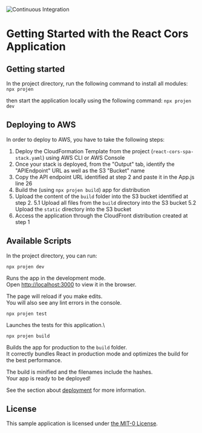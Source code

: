 ![Continuous Integration](https://github.com/aws-samples/react-cors-spa/actions/workflows/ci.yml/badge.svg)

# Getting Started with the React Cors Application

## Getting started

In the project directory, run the following command to install all modules:
`npx projen`

then start the application locally using the following command:
`npx projen dev`

## Deploying to AWS

In order to deploy to AWS, you have to take the following steps:
1. Deploy the CloudFormation Template from the project (`react-cors-spa-stack.yaml`) using AWS CLI or AWS Console
2. Once your stack is deployed, from the "Output" tab, identify the "APIEndpoint" URL as well as the S3 "Bucket" name
3. Copy the API endpoint URL identified at step 2 and paste it in the App.js line 26
4. Build the (using `npx projen build`) app for distribution
5. Upload the content of the `build` folder into the S3 bucket identified at step 2.
5.1 Upload all files from the `build` directory into the S3 bucket
5.2 Upload the `static` directory into the S3 bucket
6. Access the application through the CloudFront distribution created at step 1

## Available Scripts

In the project directory, you can run:

`npx projen dev`

Runs the app in the development mode.\
Open [http://localhost:3000](http://localhost:3000) to view it in the browser.

The page will reload if you make edits.\
You will also see any lint errors in the console.

`npx projen test`

Launches the tests for this application.\

`npx projen build`

Builds the app for production to the `build` folder.\
It correctly bundles React in production mode and optimizes the build for the best performance.

The build is minified and the filenames include the hashes.\
Your app is ready to be deployed!

See the section about [deployment](https://facebook.github.io/create-react-app/docs/deployment) for more information.

## License

This sample application is licensed under [the MIT-0 License](https://github.com/aws/mit-0).
